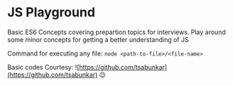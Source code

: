 # JS Playground

Basic ES6 Concepts covering prepartion topics for interviews.
Play around some minor concepts for getting a better understanding of JS

Command for executing any file:
`node <path-to-file>/<file-name>`

Basic codes Courtesy: ![https://github.com/tsabunkar](https://github.com/tsabunkar) 😉